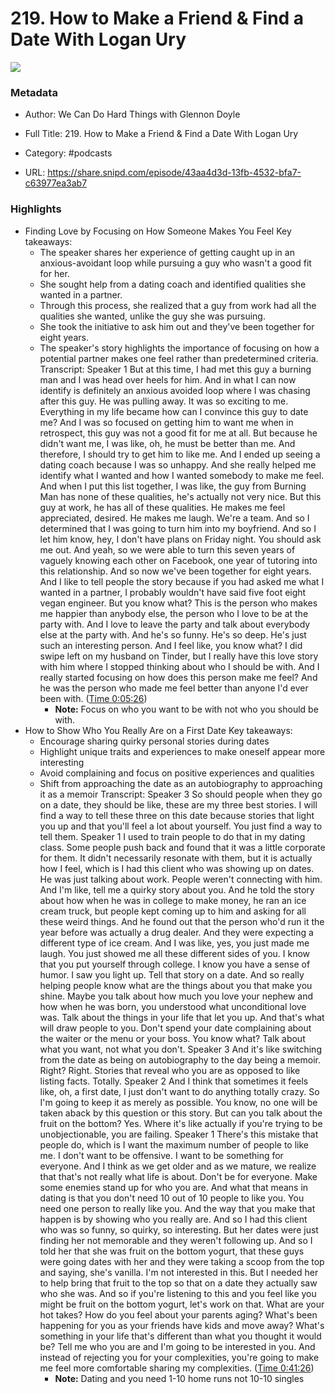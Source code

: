 # 219. How to Make a Friend & Find a Date With Logan Ury

![](https://wsrv.nl/?url=https%3A%2F%2Fmegaphone.imgix.net%2Fpodcasts%2Fbc93ecf4-a4a0-11eb-95c0-33e0e555df4e%2Fimage%2FWCDHT_Cover1800.jpg%3Fixlib%3Drails-4.3.1%26max-w%3D3000%26max-h%3D3000%26fit%3Dcrop%26auto%3Dformat%2Ccompress&w=100&h=100)

### Metadata

- Author: We Can Do Hard Things with Glennon Doyle
- Full Title: 219. How to Make a Friend & Find a Date With Logan Ury
- Category: #podcasts



- URL: https://share.snipd.com/episode/43aa4d3d-13fb-4532-bfa7-c63977ea3ab7

### Highlights

- Finding Love by Focusing on How Someone Makes You Feel
  Key takeaways:
  - The speaker shares her experience of getting caught up in an anxious-avoidant loop while pursuing a guy who wasn't a good fit for her.
  - She sought help from a dating coach and identified qualities she wanted in a partner.
  - Through this process, she realized that a guy from work had all the qualities she wanted, unlike the guy she was pursuing.
  - She took the initiative to ask him out and they've been together for eight years.
  - The speaker's story highlights the importance of focusing on how a potential partner makes one feel rather than predetermined criteria.
  Transcript:
  Speaker 1
  But at this time, I had met this guy a burning man and I was head over heels for him. And in what I can now identify is definitely an anxious avoided loop where I was chasing after this guy. He was pulling away. It was so exciting to me. Everything in my life became how can I convince this guy to date me? And I was so focused on getting him to want me when in retrospect, this guy was not a good fit for me at all. But because he didn't want me, I was like, oh, he must be better than me. And therefore, I should try to get him to like me. And I ended up seeing a dating coach because I was so unhappy. And she really helped me identify what I wanted and how I wanted somebody to make me feel. And when I put this list together, I was like, the guy from Burning Man has none of these qualities, he's actually not very nice. But this guy at work, he has all of these qualities. He makes me feel appreciated, desired. He makes me laugh. We're a team. And so I determined that I was going to turn him into my boyfriend. And so I let him know, hey, I don't have plans on Friday night. You should ask me out. And yeah, so we were able to turn this seven years of vaguely knowing each other on Facebook, one year of tutoring into this relationship. And so now we've been together for eight years. And I like to tell people the story because if you had asked me what I wanted in a partner, I probably wouldn't have said five foot eight vegan engineer. But you know what? This is the person who makes me happier than anybody else, the person who I love to be at the party with. And I love to leave the party and talk about everybody else at the party with. And he's so funny. He's so deep. He's just such an interesting person. And I feel like, you know what? I did swipe left on my husband on Tinder, but I really have this love story with him where I stopped thinking about who I should be with. And I really started focusing on how does this person make me feel? And he was the person who made me feel better than anyone I'd ever been with. ([Time 0:05:26](https://share.snipd.com/snip/a71c9149-f6f2-4ae0-ab85-2bdfdd3863fe))
    - **Note:** Focus on who you want to be with not who you should be with.
- How to Show Who You Really Are on a First Date
  Key takeaways:
  - Encourage sharing quirky personal stories during dates
  - Highlight unique traits and experiences to make oneself appear more interesting
  - Avoid complaining and focus on positive experiences and qualities
  - Shift from approaching the date as an autobiography to approaching it as a memoir
  Transcript:
  Speaker 3
  So should people when they go on a date, they should be like, these are my three best stories. I will find a way to tell these three on this date because stories that light you up and that you'll feel a lot about yourself. You just find a way to tell them.
  Speaker 1
  I used to train people to do that in my dating class. Some people push back and found that it was a little corporate for them. It didn't necessarily resonate with them, but it is actually how I feel, which is I had this client who was showing up on dates. He was just talking about work. People weren't connecting with him. And I'm like, tell me a quirky story about you. And he told the story about how when he was in college to make money, he ran an ice cream truck, but people kept coming up to him and asking for all these weird things. And he found out that the person who'd run it the year before was actually a drug dealer. And they were expecting a different type of ice cream. And I was like, yes, you just made me laugh. You just showed me all these different sides of you. I know that you put yourself through college. I know you have a sense of humor. I saw you light up. Tell that story on a date. And so really helping people know what are the things about you that make you shine. Maybe you talk about how much you love your nephew and how when he was born, you understood what unconditional love was. Talk about the things in your life that let you up. And that's what will draw people to you. Don't spend your date complaining about the waiter or the menu or your boss. You know what? Talk about what you want, not what you don't.
  Speaker 3
  And it's like switching from the date as being on autobiography to the day being a memoir. Right? Right. Stories that reveal who you are as opposed to like listing facts. Totally.
  Speaker 2
  And I think that sometimes it feels like, oh, a first date, I just don't want to do anything totally crazy. So I'm going to keep it as merely as possible. You know, no one will be taken aback by this question or this story. But can you talk about the fruit on the bottom? Yes. Where it's like actually if you're trying to be unobjectionable, you are failing.
  Speaker 1
  There's this mistake that people do, which is I want the maximum number of people to like me. I don't want to be offensive. I want to be something for everyone. And I think as we get older and as we mature, we realize that that's not really what life is about. Don't be for everyone. Make some enemies stand up for who you are. And what that means in dating is that you don't need 10 out of 10 people to like you. You need one person to really like you. And the way that you make that happen is by showing who you really are. And so I had this client who was so funny, so quirky, so interesting. But her dates were just finding her not memorable and they weren't following up. And so I told her that she was fruit on the bottom yogurt, that these guys were going dates with her and they were taking a scoop from the top and saying, she's vanilla. I'm not interested in this. But I needed her to help bring that fruit to the top so that on a date they actually saw who she was. And so if you're listening to this and you feel like you might be fruit on the bottom yogurt, let's work on that. What are your hot takes? How do you feel about your parents aging? What's been happening for you as your friends have kids and move away? What's something in your life that's different than what you thought it would be? Tell me who you are and I'm going to be interested in you. And instead of rejecting you for your complexities, you're going to make me feel more comfortable sharing my complexities. ([Time 0:41:26](https://share.snipd.com/snip/04a8f3e3-fce3-4058-820f-7c01c9c3550d))
    - **Note:** Dating and you need 1-10 home runs not 10-10 singles
